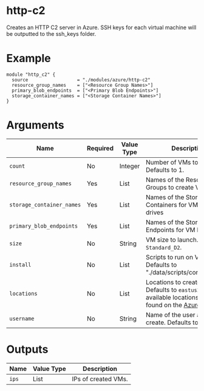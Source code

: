 # http-c2

Creates an HTTP C2 server in Azure. SSH keys for each virtual machine will be outputted to the ssh_keys folder.

# Example

```hcl
module "http_c2" {
  source                  = "./modules/azure/http-c2"
  resource_group_names    = ["<Resource Group Names>"]
  primary_blob_endpoints  = ["<Primary Blob Endpoints>"]
  storage_container_names = ["<Storage Container Names>"]
}
```

# Arguments

| Name                      | Required | Value Type | Description
|---------------------------| -------- | ---------- | -----------
|`count`                    | No       | Integer    | Number of VMs to launch. Defaults to 1.
|`resource_group_names`     | Yes      | List       | Names of the Resource Groups to create VMs under
|`storage_container_names`  | Yes      | List       | Names of the Storage Containers for VM hard drives
|`primary_blob_endpoints`   | Yes      | List       | Names of the Storage Endpoints for VM hard drives
|`size`                     | No       | String     | VM size to launch. Defaults to `Standard_D2`.
|`install`                  | No       | List       | Scripts to run on VM creation. Defaults to "./data/scripts/core_deps.sh".
|`locations`                | No       | List       | Locations to create VM(s) in. Defaults to `eastus2`. A list of available locations can be found on the [Azure Website](https://azure.microsoft.com/en-us/global-infrastructure/services/).
|`username`                 | No       | String     | Name of the user account to create. Defaults to `c2user`.

# Outputs

| Name                      | Value Type | Description
|---------------------------| ---------- | -----------
|`ips`                      | List       | IPs of created VMs.
